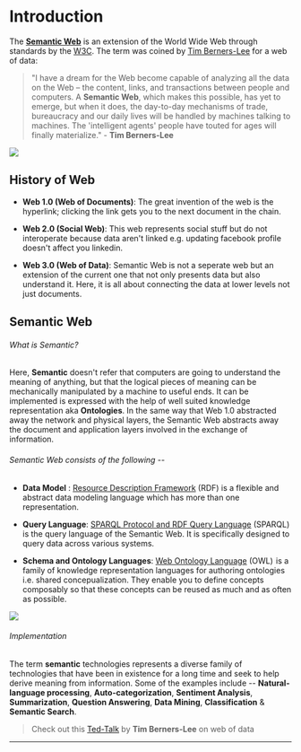 # Introduction

The [**Semantic Web**][1] is an extension of the World Wide Web through standards by the [W3C][2]. The term was coined by [Tim Berners-Lee][3] for a web of data:

> "I have a dream for the Web become capable of analyzing all the data on the Web – the content, links, and transactions between people and computers. A **Semantic Web**, which makes this possible, has yet to emerge, but when it does, the day-to-day mechanisms of trade, bureaucracy and our daily lives will be handled by machines talking to machines. The 'intelligent agents' people have touted for ages will finally materialize." - **Tim Berners-Lee**

![](https://i2.wp.com/pbiswas101.files.wordpress.com/2018/07/semantic_web.png?ssl=1&w=450)

## History of Web

- **Web 1.0 (Web of Documents)**: The great invention of the web is the hyperlink; clicking the link gets you to the next document in the chain.

- **Web 2.0 (Social Web)**: This web represents social stuff but do not interoperate because data aren't linked e.g. updating facebook profile doesn't affect you linkedin.

- **Web 3.0 (Web of Data)**: Semantic Web is not a seperate web but an extension of the current one that not only presents data but also understand it. Here, it is all about connecting the data at lower levels not just documents.

## Semantic Web

###### What is Semantic?

Here, **Semantic** doesn't refer that computers are going to understand the meaning of anything, but that the logical pieces of meaning can be mechanically manipulated by a machine to useful ends. It can be implemented is expressed with the help of well suited knowledge representation aka **Ontologies**. In the same way that Web 1.0 abstracted away the network and physical layers, the Semantic Web abstracts away the document and application layers involved in the exchange of information.

###### Semantic Web consists of the following --

- **Data Model** : [Resource Description Framework][4] (RDF) is a flexible and abstract data modeling language which has more than one representation.

- **Query Language**: [SPARQL Protocol and RDF Query Language][5] (SPARQL) is the query language of the Semantic Web. It is specifically designed to query data across various systems.

- **Schema and Ontology Languages**: [Web Ontology Language][6] (OWL)  is a family of knowledge representation languages for authoring ontologies i.e. shared concepualization. They enable you to define concepts composably so that these concepts can be reused as much and as often as possible.

![](https://i0.wp.com/pbiswas101.files.wordpress.com/2018/07/stack.png?ssl=1&w=450)

###### Implementation

The term **semantic** technologies represents a diverse family of technologies that have been in existence for a long time and seek to help derive meaning from information. Some of the examples include -- **Natural-language processing**, **Auto-categorization**, **Sentiment Analysis**, **Summarization**, **Question Answering**, **Data Mining**, **Classification** & **Semantic Search**.

> Check out this [Ted-Talk][7] by **Tim Berners-Lee** on web of data

------------

[1]: https://en.wikipedia.org/wiki/Semantic_Web\
[2]: https://en.wikipedia.org/wiki/World_Wide_Web_Consortium
[3]: https://en.wikipedia.org/wiki/Tim_Berners-Lee
[4]: https://www.w3.org/RDF/
[5]: https://www.w3.org/TR/rdf-sparql-query/
[6]: https://www.w3.org/OWL/
[7]: https://www.youtube.com/watch?v=OM6XIICm_qo
